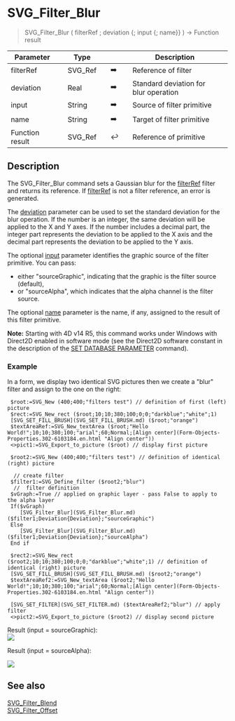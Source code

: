 <!-- nodeReference := SVG_Filter_Blur ( parentReference ; stdDeviation ; in ; result )
 -> parentReference (Text)
 -> stdDeviation (Long Integer)
 -> in (Text)
 -> result (Text)
 <- nodeReference (Text)-->
# SVG_Filter_Blur

> SVG_Filter_Blur ( filterRef ; deviation {; input {; name}} ) -> Function result

| Parameter |     | Type |     |     |     | Description |     |
| --- | --- | --- | --- | --- | --- | --- | --- |
| filterRef |     | SVG_Ref |     | ➡️ |     | Reference of filter |     |
| deviation |     | Real |     | ➡️ |     | Standard deviation for blur operation |     |
| input |     | String |     | ➡️ |     | Source of filter primitive |     |
| name |     | String |     | ➡️ |     | Target of filter primitive |     |
| Function result |     | SVG_Ref |     | ↩️ |     | Reference of primitive |     |

## Description

The SVG_Filter_Blur command sets a Gaussian blur for the [filterRef](# "Reference of filter") filter and returns its reference. If [filterRef](# "Reference of filter") is not a filter reference, an error is generated.

The [deviation](# "Standard deviation for blur operation") parameter can be used to set the standard deviation for the blur operation. If the number is an integer, the same deviation will be applied to the X and Y axes. If the number includes a decimal part, the integer part represents the deviation to be applied to the X axis and the decimal part represents the deviation to be applied to the Y axis.

The optional [input](# "Source of filter primitive") parameter identifies the graphic source of the filter primitive. You can pass:

* either "sourceGraphic", indicating that the graphic is the filter source (default),
* or "sourceAlpha", which indicates that the alpha channel is the filter source.

The optional [name](# "Target of filter primitive") parameter is the name, if any, assigned to the result of this filter primitive.

**Note:** Starting with 4D v14 R5, this command works under Windows with Direct2D enabled in software mode (see the Direct2D software constant in the description of the [SET DATABASE PARAMETER](SET-DATABASE-PARAMETER.301-6102577.en.html) command).

### Example  

In a form, we display two identical SVG pictures then we create a "blur" filter and assign to the one on the right:

```4d
 $root:=SVG_New (400;400;"filters test") // definition of first (left) picture  
 $rect:=SVG_New_rect ($root;10;10;380;100;0;0;"darkblue";"white";1)  
 [SVG_SET_FILL_BRUSH](SVG_SET_FILL_BRUSH.md) ($root;"orange")  
 $textAreaRef:=SVG_New_textArea ($root;"Hello World!";10;10;380;100;"arial";60;Normal;[Align center](Form-Objects-Properties.302-6103184.en.html "Align center"))  
 <>pict1:=SVG_Export_to_picture ($root) // display first picture  
   
 $root2:=SVG_New (400;400;"filters test") // definition of identical (right) picture  
   
  // create filter  
 $filter1:=SVG_Define_filter ($root2;"blur")  
  //  filter definition  
 $vGraph:=True // applied on graphic layer - pass False to apply to the alpha layer  
 If($vGraph)  
    [SVG_Filter_Blur](SVG_Filter_Blur.md) ($filter1;Deviation{Deviation};"sourceGraphic")  
 Else  
    [SVG_Filter_Blur](SVG_Filter_Blur.md) ($filter1;Deviation{Deviation};"sourceAlpha")  
 End if  
   
 $rect2:=SVG_New_rect ($root2;10;10;380;100;0;0;"darkblue";"white";1) // definition of identical (right) picture  
 [SVG_SET_FILL_BRUSH](SVG_SET_FILL_BRUSH.md) ($root2;"orange")  
 $textAreaRef2:=SVG_New_textArea ($root2;"Hello World!";10;10;380;100;"arial";60;Normal;[Align center](Form-Objects-Properties.302-6103184.en.html "Align center"))  
   
 [SVG_SET_FILTER](SVG_SET_FILTER.md) ($textAreaRef2;"blur") // apply filter  
 <>pict2:=SVG_Export_to_picture ($root2) // display second picture
```

Result (input = sourceGraphic):  
![](..Home.md..Home.mdpictureHome.md1756647Home.mdpict1756647.fr.png)

Result (input = sourceAlpha):

![](..Home.md..Home.mdpictureHome.md1756649Home.mdpict1756649.fr.png)

## See also

[SVG_Filter_Blend](SVG_Filter_Blend.md)  
[SVG_Filter_Offset](SVG_Filter_Offset.md)
